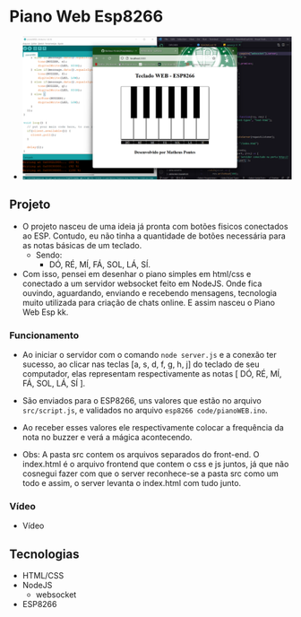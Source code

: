 # Piano Web Esp8266

- ![projeto](/pianoWEB.png)

## Projeto
- O projeto nasceu de uma ideia já pronta com botões fisicos conectados ao ESP. Contudo, eu não tinha a quantidade de botões necessária para as notas básicas de um teclado.
    - Sendo:
        - DÓ, RÉ, MÍ, FÁ, SOL, LÁ, SÍ.
- Com isso, pensei em desenhar o piano simples em html/css e conectado a um servidor websocket feito em NodeJS. Onde fica ouvindo, aguardando, enviando e recebendo mensagens, tecnologia muito utilizada para criação de chats online. E assim nasceu o Piano Web Esp kk.

 ### Funcionamento

 - Ao iniciar o servidor com o comando
    `node server.js`
    e a conexão ter sucesso, ao clicar nas teclas [a, s, d, f, g, h, j] do teclado de seu computador, elas representam respectivamente as notas [ DÓ, RÉ, MÍ, FÁ, SOL, LÁ, SÍ ]. 
 - São enviados para o ESP8266, uns valores que estão no arquivo `src/script.js`, e validados no arquivo `esp8266 code/pianoWEB.ino`.
 - Ao receber esses valores ele respectivamente colocar a frequência da nota no buzzer e verá a mágica acontecendo.

 - Obs: A pasta src contem os arquivos separados do front-end. O index.html é o arquivo frontend que contem o css e js juntos, já que não cosnegui fazer com que o server reconhece-se a pasta src como um todo e assim, o server levanta o index.html com tudo junto.

 ### Vídeo
 - Vídeo

## Tecnologias
- HTML/CSS
- NodeJS
    - websocket
- ESP8266
